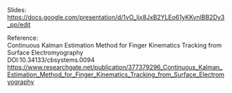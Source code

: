 Slides: https://docs.google.com/presentation/d/1vO_ljx8JxB2YLEo61yKKvnlBB2Dy3_pp/edit

Reference:  
Continuous Kalman Estimation Method for Finger Kinematics Tracking from Surface Electromyography   
DOI:10.34133/cbsystems.0094  
https://www.researchgate.net/publication/377379296_Continuous_Kalman_Estimation_Method_for_Finger_Kinematics_Tracking_from_Surface_Electromyography
